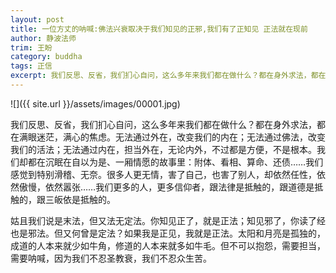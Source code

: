 ```yaml
---
layout: post
title: 一位方丈的呐喊:佛法兴衰取决于我们知见的正邪,我们有了正知见 正法就在现前
author: 静波法师
trim: 王盼
category: buddha
tags: 正信
excerpt: 我们反思、反省，我们扪心自问，这么多年来我们都在做什么？都在身外求法，都在满眼迷茫，满心的焦虑。无法通过外在，改变我们的内在；无法通过佛法，改变我们的活法；无法通过内在，担当外在，无论内外，不过都是方便，不是根本。我们却都在沉眠在自以为是、一厢情愿的故事里：附体、看相、算命、还债……我们感觉到特别滑稽、无奈。很多人更无情，害了自己，也害了别人，却依然任性，依然傲慢，依然嚣张……我们更多的人，更多信仰者，跟法律是抵触的，跟道德是抵触的，跟三皈依是抵触的。
---
```


![]({{ site.url }}/assets/images/00001.jpg)

我们反思、反省，我们扪心自问，这么多年来我们都在做什么？都在身外求法，都在满眼迷茫，满心的焦虑。无法通过外在，改变我们的内在；无法通过佛法，改变我们的活法；无法通过内在，担当外在，无论内外，不过都是方便，不是根本。我们却都在沉眠在自以为是、一厢情愿的故事里：附体、看相、算命、还债……我们感觉到特别滑稽、无奈。很多人更无情，害了自己，也害了别人，却依然任性，依然傲慢，依然嚣张……我们更多的人，更多信仰者，跟法律是抵触的，跟道德是抵触的，跟三皈依是抵触的。

姑且我们说是末法，但又法无定法。你知见正了，就是正法；知见邪了，你读了经也是邪法。但又何曾是定法？如果我是正见，我就是正法。太阳和月亮是孤独的，成道的人本来就少如牛角，修道的人本来就多如牛毛。但不可以抱怨，需要担当，需要呐喊，因为我们不忍圣教衰，我们不忍众生苦。
